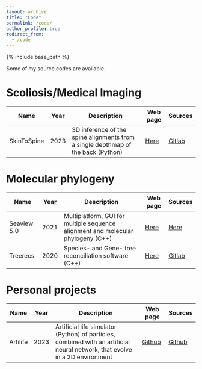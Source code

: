 ```yaml
---
layout: archive
title: "Code"
permalink: /code/
author_profile: true
redirect_from:
  - /code
---
```


{% include base_path %}


Some of my source codes are available.

# Scoliosis/Medical Imaging

| Name             | Year | Description                                                                      | Web page                                            | Sources                                               |
|------------------|------|----------------------------------------------------------------------------------|-----------------------------------------------------|-------------------------------------------------------|
| SkinToSpine      | 2023 | 3D inference of the spine alignments from a single depthmap of the back (Python) | [Here](https://gitlab.inria.fr/spine/skin_to_spine) | [Gitlab](https://gitlab.inria.fr/spine/skin_to_spine) |


# Molecular phylogeny

| Name        | Year  | Description                                                                      | Web page                                       | Sources                                                      |
| ----------- | ----- |----------------------------------------------------------------------------------| ---------------------------------------------- | ------------------------------------------------------------ |
| Seaview 5.0 | 2021  | Multiplatform, GUI for multiple sequence alignment and molecular phylogeny (C++) | [Here](https://doua.prabi.fr/software/seaview) | [Here](https://doua.prabi.fr/software/seaview)               |
| Treerecs    | 2020  | Species- and Gene- tree reconciliation software (C++)                          | [Here](https://project.inria.fr/treerecs/)     | [Gitlab](https://gitlab.inria.fr/Phylophile/Treerecs)        |

# Personal projects

| Name        | Year  | Description                                                                  | Web page                                       | Sources                                                      |
| ----------- | ----- |------------------------------------------------------------------------------| ---------------------------------------------- | ------------------------------------------------------------ |
| Artilife    | 2023  | Artificial life simulator (Python) of particles, combined with an artificial neural network, that evolve in a 2D environment | [Github](https://github.com/cometicon/artilife)| [Github](https://github.com/cometicon/artilife)              |

<!---| Mabadilko   | 2018  | Artificial life simulator of evolving bacteria populations                  | NA                                             | NA                                                           |
| HuttonSim   | 2014  | Simulator following Hutton artificial chemistry laws with additional rules  | NA                                             | NA                                                           | -->
